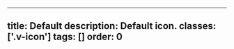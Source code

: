 <!--
 *              Copyright (c) 2025 Visa, Inc.
 *
 * Licensed under the Apache License, Version 2.0 (the "License");
 * you may not use this file except in compliance with the License.
 * You may obtain a copy of the License at
 *
 *         http://www.apache.org/licenses/LICENSE-2.0
 *
 * Unless required by applicable law or agreed to in writing, software
 * distributed under the License is distributed on an "AS IS" BASIS,
 * WITHOUT WARRANTIES OR CONDITIONS OF ANY KIND, either express or implied.
 * See the License for the specific language governing permissions and
 * limitations under the License.
 *
 -->
---
title: Default
description: Default icon.
classes: ['.v-icon']
tags: []
order: 0
---

<svg class="v-icon v-icon-low" height="24" viewbox="0 0 24 24" width="24">
  <use href="#visa-notifications-low">
  </use>
</svg>
